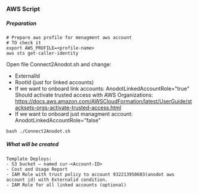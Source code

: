 ### AWS Script

##### Preparation
```
# Prepare aws profile for menagment aws account
# TO check it
export AWS_PROFILE=<profile-name>
aws sts get-caller-identity
```

Open file Connect2Anodot.sh and change: 
- ExternalId
- RootId (just for linked accounts)
- If we want to onboard link accounts: AnodotLinkedAccountRole="true"
  Should activate trusted access with AWS Organizations: https://docs.aws.amazon.com/AWSCloudFormation/latest/UserGuide/stacksets-orgs-activate-trusted-access.html
- If we want to onboard just managment account: AnodotLinkedAccountRole="false"

```
bash ./Connect2Anodot.sh
```

##### What will be created
``` 
Template Deploys:
- S3 bucket – named cur-<Account-ID>
- Cost and Usage Report
- IAM Role with trust policy to account 932213950603(anodot aws account id) with Externalid condition.
- IAM Role for all linked accounts (optional)
```
 

